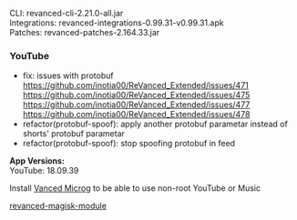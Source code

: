 CLI: revanced-cli-2.21.0-all.jar  
Integrations: revanced-integrations-0.99.31-v0.99.31.apk  
Patches: revanced-patches-2.164.33.jar  

### YouTube

- fix: issues with protobuf
https://github.com/inotia00/ReVanced_Extended/issues/471 https://github.com/inotia00/ReVanced_Extended/issues/475 https://github.com/inotia00/ReVanced_Extended/issues/477 https://github.com/inotia00/ReVanced_Extended/issues/478
- refactor(protobuf-spoof): apply another protobuf parametar instead of shorts' protobuf parametar
- refactor(protobuf-spoof): stop spoofing protobuf in feed
  
**App Versions:**  
YouTube: 18.09.39  

Install [Vanced Microg](https://github.com/TeamVanced/VancedMicroG/releases) to be able to use non-root YouTube or Music  

[revanced-magisk-module](https://github.com/j-hc/revanced-magisk-module)  
